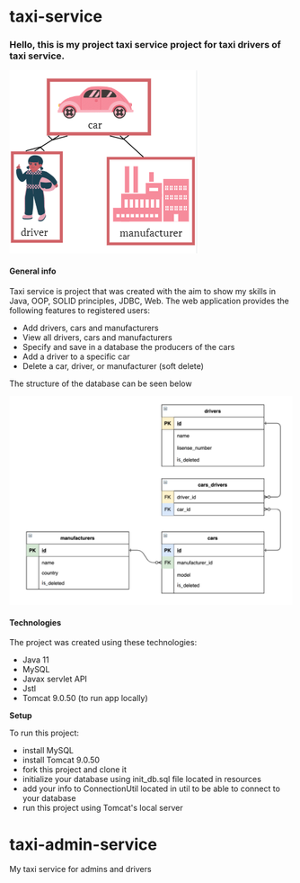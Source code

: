 # taxi-service

### Hello, this is my project taxi service project for taxi drivers of taxi service.
![img_1.png](img_1.png)

#### General info

Taxi service is project that was created 
with the aim to show my skills in Java, OOP, 
SOLID principles, JDBC, Web. The web application provides the following features to registered users:
* Add drivers, cars and manufacturers
* View all drivers, cars and manufacturers
* Specify and save in a database the producers of the cars
* Add a driver to a specific car
* Delete a car, driver, or manufacturer (soft delete)

The structure of the database can be seen below

![img.png](img.png)

#### Technologies
The project was created using these technologies:

* Java 11
* MySQL
* Javax servlet API
* Jstl
* Tomcat 9.0.50 (to run app locally)
  
**Setup**
  
  To run this project:

* install MySQL
* install Tomcat 9.0.50
* fork this project and clone it
* initialize your database using init_db.sql file located in resources
* add your info to ConnectionUtil located in util to be able to connect to your database
* run this project using Tomcat's local server
# taxi-admin-service
My taxi service for admins and drivers
